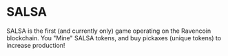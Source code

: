# SALSA

SALSA is the first (and currently only) game operating on the Ravencoin blockchain. You "Mine" SALSA tokens, and buy pickaxes (unique tokens) to increase production!
